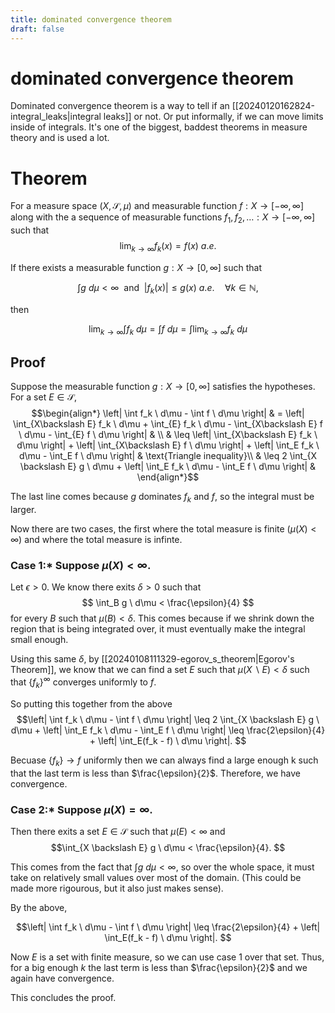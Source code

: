 ```yaml
---
title: dominated convergence theorem
draft: false
---
```

# dominated convergence theorem

Dominated convergence theorem is a way to tell if an [[20240120162824-integral_leaks|integral leaks]] or not.
Or put informally, if we can move limits inside of integrals.
It's one of the biggest, baddest theorems in measure theory and is used a lot.

# Theorem
For a measure space $(X, \mathcal{S}, \mu)$ and measurable function $f:X \to [-\infty, \infty]$ along with the a sequence of measurable functions $f_1, f_2, \dots: X \to [-\infty, \infty]$ such that
$$\lim_{k\to \infty} f_k(x) = f(x) \ a.e. $$

If there exists a measurable function $g:X \to [0, \infty]$ such that

$$\int g  \ d\mu < \infty \ \text{ and  } \ |f_k(x)| \leq g(x) \ a.e.  \quad \forall k \in \mathbb{N}, $$

then

$$\lim_{k\to \infty} \int f_k \ d\mu = \int f \ d\mu = \int \lim_{k\to \infty} f_k \ d\mu $$

## Proof
Suppose the measurable function $g:X \to [0, \infty]$ satisfies the hypotheses.
For a set $E \in \mathcal{S}$,
$$\begin{align*}
 \left| \int f_k \ d\mu - \int f \ d\mu \right| & = \left| \int_{X\backslash E} f_k \ d\mu + \int_{E} f_k \ d\mu - \int_{X\backslash E} f \ d\mu - \int_{E} f \ d\mu \right| & \\
& \leq \left| \int_{X\backslash E} f_k \ d\mu \right| + \left| \int_{X\backslash E} f \ d\mu \right| + \left| \int_E f_k \ d\mu - \int_E f \ d\mu \right| & \text{Triangle inequality}\\
& \leq 2 \int_{X \backslash E} g \ d\mu + \left| \int_E f_k \ d\mu - \int_E f \ d\mu \right| &
\end{align*}$$

The last line comes because $g$ dominates $f_k$ and $f$, so the integral must be larger.

Now there are two cases, the first where the total measure is finite ($\mu(X) < \infty$) and where the total measure is infinte.

### Case 1:* Suppose $\mu(X) < \infty$.
Let $\epsilon > 0$. We know there exits $\delta > 0$ such that
$$ \int_B g \ d\mu < \frac{\epsilon}{4} $$
for every $B$ such that $\mu(B) < \delta$.
This comes because if we shrink down the region that is being integrated over, it must eventually make the integral small enough.

Using this same $\delta$, by [[20240108111329-egorov_s_theorem|Egorov's Theorem]], we know that we can find a set $E$ such that $\mu(X \backslash E) < \delta$ such that $\{ f_k \}^\infty$ converges uniformly to $f$.

So putting this together from the above
$$\left| \int f_k \ d\mu - \int f \ d\mu \right| \leq 2 \int_{X \backslash E} g \ d\mu + \left| \int_E f_k \ d\mu - \int_E f \ d\mu \right| \leq \frac{2\epsilon}{4} + \left| \int_E(f_k - f) \ d\mu \right|. $$

Becuase $\{f_k\} \to f$ uniformly then we can always find a large enough k such that the last term is less than $\frac{\epsilon}{2}$.
Therefore, we have convergence.

### Case 2:* Suppose $\mu(X) = \infty$.
Then there exits a set $E \in \mathcal{S}$ such that $\mu(E) < \infty$ and
$$\int_{X \backslash E} g \ d\mu < \frac{\epsilon}{4}. $$

This comes from the fact that $\int g \ d\mu < \infty$, so over the whole space, it must take on relatively small values over most of the domain.
(This could be made more rigourous, but it also just makes sense).

By the above,

$$\left| \int f_k \ d\mu - \int f \ d\mu \right| \leq  \frac{2\epsilon}{4} + \left| \int_E(f_k - f) \ d\mu \right|. $$

Now $E$ is a set with finite measure, so we can use case 1 over that set.
Thus, for a big enough $k$ the last term is less than $\frac{\epsilon}{2}$ and we again have convergence.

This concludes the proof.
